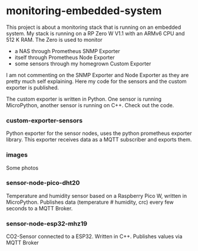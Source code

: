 ﻿# monitoring-embedded-system
This project is about a monitoring stack that is running on an embedded system. My stack is running on a RP Zero W V1.1 with an ARMv6 CPU and 512 K RAM. The Zero is used to monitor
- a NAS through Prometheus SNMP Exporter
- itself through Prometheus Node Exporter
- some sensors through my homegrown Custom Exporter

I am not commenting on the SNMP Exporter and Node Exporter as they are pretty much self explaining. Here my code for the sensors and the custom exporter is published.

The custom exporter is written in Python. One sensor is running MicroPython, another sensor is running on C++. Check out the code.


### custom-exporter-sensors
Python exporter for the sensor nodes, uses the python prometheus exporter library. This exporter receives data as a MQTT subscriber and exports them.

### images
Some photos

### sensor-node-pico-dht20
Temperature and humidity sensor based on a Raspberry Pico W, written in MicroPython.
Publishes data (temperature # humidity, crc) every few seconds to a MQTT Broker.

### sensor-node-esp32-mhz19
CO2-Sensor connected to a ESP32. Written in C++. Publishes values via MQTT Broker
